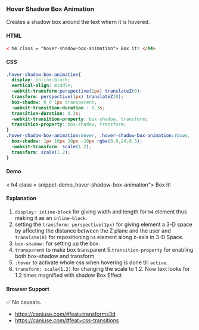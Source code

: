 ### Hover Shadow Box Animation


Creates a shadow box around the text whern it is hovered.

#### HTML

```html
< h4 class = "hover-shadow-box-animation"> Box it! </h4>
```

#### CSS

```css
.hover-shadow-box-animation{
  display: inline-block;
  vertical-align: middle;
  -webkit-transform:perspective(1px) translateZ(0);
  transform: perspective(1px) translateZ(0);
  box-shadow: 0 0 1px transparent;
  -webkit-transition-duration : 0.3s;
  transition-duration: 0.3s;
  -webkit-transition-property: box-shadow, transform;
  transition-property: box-shadow, transform;
}
.hover-shadow-box-animation:hover, .hover-shadow-box-animation:focus, .hover-shadow-box-animation:active{
  box-shadow: 1px 10px 10px -10px rgba(0,0,24,0.5);
  -webkit-transform: scale(1.2);
  transform: scale(1.2); 
}
```
#### Demo

<div class = "snippet-demo">
  < h4 class = snippet-demo_hover-shadow-box-animation"> Box it! </h4>
</div>
                                                       
<style>
.snippet-demo_hover-shadow-box-animation{
  display: inline-block;
  color: #0087ca;
  vertical-align: middle;
  -webkit-transform:perspective(1px) translateZ(45);
  transform: perspective(1px) translateZ(45);
  box-shadow: 0 0 1px transparent;
  -webkit-transition-duration : 0.3s;
  transition-duration: 0.3s;
  -webkit-transition-property: box-shadow, transform;
  transition-property: box-shadow, transform;
}
.snippet-demo_hover-shadow-box-animation:hover, .snippet-demo_hover-shadow-box-animation:focus, .snippet-demo_hover-shadow-box-animation:active{
  box-shadow: 1px 10px 10px -10px rgba(0,0,24,0.1);
  -webkit-transform: scale(1.2);
  transform: scale(1.2); 
}                                                       
</style>                                


#### Explanation 

1. `display: inline-block`  for giving width and length for `h4` element thus making it as an `inline-block`.
2. setting the `transform: perspective(1px)` for giving element a 3-D space by affecting the distance between the Z plane and the user and `translate(0)` for repositioning `h4` element along z-axis in 3-D Space.
3. `box-shadow:` for setting up the box.
4. `transparent` to make box transparent 
5.`transition-property` for enabling both box-shadow and transform
6. `:hover` to activate whole css when hovering is done  till  `active`.
7. `transform: scale(1.2)` for changing the scale to 1.2. Now text looks for 1.2 times magnified with shadow Box Effect


#### Browser Support

<span class="snippet__support-note">✅ No caveats.</span>

* https://caniuse.com/#feat=transforms3d
* https://caniuse.com/#feat=css-transitions
